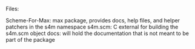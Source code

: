 Files:

Scheme-For-Max: max package, provides docs, help files, and helper patchers in the s4m namespace
s4m.scm: C external for building the s4m.scm object
docs: will hold the documentation that is not meant to be part of the package
